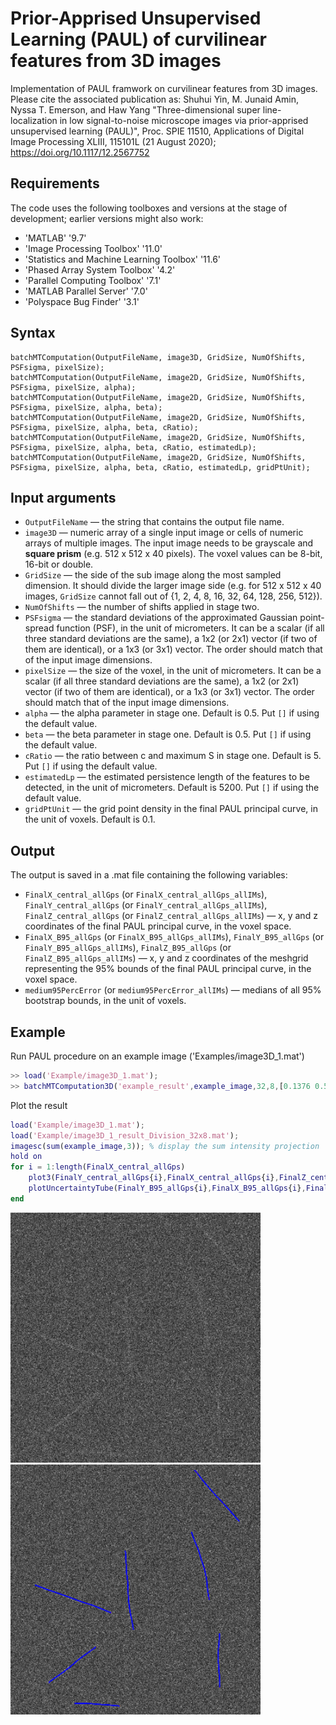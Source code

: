 # Prior-Apprised Unsupervised Learning (PAUL) of curvilinear features from 3D images
Implementation of PAUL framwork on curvilinear features from 3D images. Please cite the associated publication as: Shuhui Yin, M. Junaid Amin, Nyssa T. Emerson, and Haw Yang "Three-dimensional super line-localization in low signal-to-noise microscope images via prior-apprised unsupervised learning (PAUL)", Proc. SPIE 11510, Applications of Digital Image Processing XLIII, 115101L (21 August 2020); https://doi.org/10.1117/12.2567752

## Requirements
The code uses the following toolboxes and versions at the stage of development; earlier versions might also work:
* 'MATLAB' '9.7'
* 'Image Processing Toolbox' '11.0' 
* 'Statistics and Machine Learning Toolbox' '11.6' 
* 'Phased Array System Toolbox' '4.2'
* 'Parallel Computing Toolbox' '7.1' 
* 'MATLAB Parallel Server' '7.0'
* 'Polyspace Bug Finder' '3.1'

## Syntax
```
batchMTComputation(OutputFileName, image3D, GridSize, NumOfShifts, PSFsigma, pixelSize);
batchMTComputation(OutputFileName, image2D, GridSize, NumOfShifts, PSFsigma, pixelSize, alpha);
batchMTComputation(OutputFileName, image2D, GridSize, NumOfShifts, PSFsigma, pixelSize, alpha, beta);
batchMTComputation(OutputFileName, image2D, GridSize, NumOfShifts, PSFsigma, pixelSize, alpha, beta, cRatio);
batchMTComputation(OutputFileName, image2D, GridSize, NumOfShifts, PSFsigma, pixelSize, alpha, beta, cRatio, estimatedLp);
batchMTComputation(OutputFileName, image2D, GridSize, NumOfShifts, PSFsigma, pixelSize, alpha, beta, cRatio, estimatedLp, gridPtUnit);
```

## Input arguments
* `OutputFileName` — the string that contains the output file name.
* `image3D` — numeric array of a single input image or cells of numeric arrays of multiple images. The input image needs to be grayscale and **square prism** (e.g. 512 x 512 x 40 pixels). The voxel values can be 8-bit, 16-bit or double. 
* `GridSize` — the side of the sub image along the most sampled dimension. It should divide the larger image side (e.g. for 512 x 512 x 40 images, `GridSize` cannot fall out of {1, 2, 4, 8, 16, 32, 64, 128, 256, 512}).
* `NumOfShifts` — the number of shifts applied in stage two.
* `PSFsigma` — the standard deviations of the approximated Gaussian point-spread function (PSF), in the unit of micrometers. It can be a scalar (if all three standard deviations are the same), a 1x2 (or 2x1) vector (if two of them are identical), or a 1x3 (or 3x1) vector. The order should match that of the input image dimensions.
* `pixelSize` — the size of the voxel, in the unit of micrometers. It can be a scalar (if all three standard deviations are the same), a 1x2 (or 2x1) vector (if two of them are identical), or a 1x3 (or 3x1) vector. The order should match that of the input image dimensions.
* `alpha` — the alpha parameter in stage one. Default is 0.5. Put `[]` if using the default value.
* `beta` — the beta parameter in stage one. Default is 0.5. Put `[]` if using the default value.
* `cRatio` — the ratio between c and maximum S in stage one. Default is 5. Put `[]` if using the default value.
* `estimatedLp` — the estimated persistence length of the features to be detected, in the unit of micrometers. Default is 5200. Put `[]` if using the default value.
* `gridPtUnit` — the grid point density in the final PAUL principal curve, in the unit of voxels. Default is 0.1.


## Output
The output is saved in a .mat file containing the following variables:
* `FinalX_central_allGps` (or `FinalX_central_allGps_allIMs`), `FinalY_central_allGps` (or `FinalY_central_allGps_allIMs`), `FinalZ_central_allGps` (or `FinalZ_central_allGps_allIMs`) — x, y and z coordinates of the final PAUL principal curve, in the voxel space.
* `FinalX_B95_allGps` (or `FinalX_B95_allGps_allIMs`), `FinalY_B95_allGps` (or `FinalY_B95_allGps_allIMs`), `FinalZ_B95_allGps` (or `FinalZ_B95_allGps_allIMs`) — x, y and z coordinates of the meshgrid representing the 95% bounds of the final PAUL principal curve, in the voxel space.
* `medium95PercError` (or `medium95PercError_allIMs`) — medians of all 95% bootstrap bounds, in the unit of voxels.

## Example

Run PAUL procedure on an example image ('Examples/image3D_1.mat')
```matlab
>> load('Example/image3D_1.mat');
>> batchMTComputation3D('example_result',example_image,32,8,[0.1376 0.5229],[0.076 0.23],[],[],[],100);
```

Plot the result
```matlab
load('Example/image3D_1.mat');
load('Example/image3D_1_result_Division_32x8.mat');
imagesc(sum(example_image,3)); % display the sum intensity projection
hold on
for i = 1:length(FinalX_central_allGps)
    plot3(FinalY_central_allGps{i},FinalX_central_allGps{i},FinalZ_central_allGps{i},'Color','b','LineWidth',0.5);
    plotUncertaintyTube(FinalY_B95_allGps{i},FinalX_B95_allGps{i},FinalZ_B95_allGps{i},'r',0.9,0.01);
end
```
<img src="Example/image1_display.png" width="400"> <img src="Example/image1_overlay.png" width="400">


